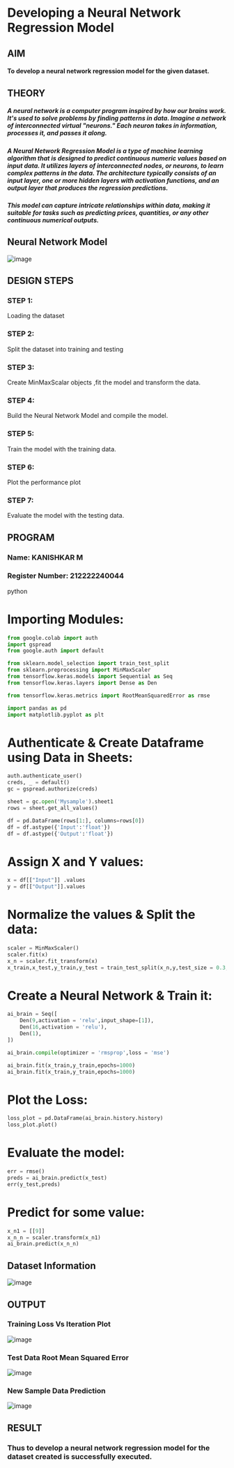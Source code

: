 # Developing a Neural Network Regression Model

## AIM

#### To develop a neural network regression model for the given dataset.

## THEORY

##### A neural network is a computer program inspired by how our brains work. It's used to solve problems by finding patterns in data. Imagine a network of interconnected virtual "neurons." Each neuron takes in information, processes it, and passes it along.

##### A Neural Network Regression Model is a type of machine learning algorithm that is designed to predict continuous numeric values based on input data. It utilizes layers of interconnected nodes, or neurons, to learn complex patterns in the data. The architecture typically consists of an input layer, one or more hidden layers with activation functions, and an output layer that produces the regression predictions.

##### This model can capture intricate relationships within data, making it suitable for tasks such as predicting prices, quantities, or any other continuous numerical outputs.

## Neural Network Model

![image](https://github.com/PSriVarshan/basic-nn-model/assets/114944059/4b81f952-bf11-4e78-b7f8-a1b79090ed09)


## DESIGN STEPS

### STEP 1:

Loading the dataset

### STEP 2:

Split the dataset into training and testing

### STEP 3:

Create MinMaxScalar objects ,fit the model and transform the data.

### STEP 4:

Build the Neural Network Model and compile the model.

### STEP 5:

Train the model with the training data.

### STEP 6:

Plot the performance plot

### STEP 7:

Evaluate the model with the testing data.

## PROGRAM
### Name: KANISHKAR M
### Register Number: 212222240044
python

# Importing Modules:
```py
from google.colab import auth
import gspread
from google.auth import default

from sklearn.model_selection import train_test_split
from sklearn.preprocessing import MinMaxScaler
from tensorflow.keras.models import Sequential as Seq
from tensorflow.keras.layers import Dense as Den

from tensorflow.keras.metrics import RootMeanSquaredError as rmse

import pandas as pd
import matplotlib.pyplot as plt
```
# Authenticate & Create Dataframe using Data in Sheets:
```py
auth.authenticate_user()
creds, _ = default()
gc = gspread.authorize(creds)

sheet = gc.open('Mysample').sheet1 
rows = sheet.get_all_values()

df = pd.DataFrame(rows[1:], columns=rows[0])
df = df.astype({'Input':'float'})
df = df.astype({'Output':'float'})
```
# Assign X and Y values:
```py
x = df[["Input"]] .values
y = df[["Output"]].values
```
# Normalize the values & Split the data:
```py
scaler = MinMaxScaler()
scaler.fit(x)
x_n = scaler.fit_transform(x)
x_train,x_test,y_train,y_test = train_test_split(x_n,y,test_size = 0.3,random_state = 3)
```
# Create a Neural Network & Train it:
```py
ai_brain = Seq([
    Den(9,activation = 'relu',input_shape=[1]),
    Den(16,activation = 'relu'),
    Den(1),
])

ai_brain.compile(optimizer = 'rmsprop',loss = 'mse')

ai_brain.fit(x_train,y_train,epochs=1000)
ai_brain.fit(x_train,y_train,epochs=1000)
```
# Plot the Loss:
```py
loss_plot = pd.DataFrame(ai_brain.history.history)
loss_plot.plot()
```
# Evaluate the model:
```py
err = rmse()
preds = ai_brain.predict(x_test)
err(y_test,preds)
```
# Predict for some value:
```py
x_n1 = [[9]]
x_n_n = scaler.transform(x_n1)
ai_brain.predict(x_n_n)
```

## Dataset Information

![image](https://github.com/PSriVarshan/basic-nn-model/assets/114944059/ce55eff8-d273-45a6-88a5-75a315e7859e)


## OUTPUT

### Training Loss Vs Iteration Plot

![image](https://github.com/PSriVarshan/basic-nn-model/assets/114944059/9ee62e31-4b9b-4c3d-9930-d4355427add3)


### Test Data Root Mean Squared Error

![image](https://github.com/PSriVarshan/basic-nn-model/assets/114944059/e5e1aadd-8289-4a77-8e4c-7a9d013fc7cf)


### New Sample Data Prediction

![image](https://github.com/PSriVarshan/basic-nn-model/assets/114944059/25faf495-8cf9-44a9-b189-09c8f8f7dfb2)

## RESULT

### Thus to develop a neural network regression model for the dataset created is successfully executed.
